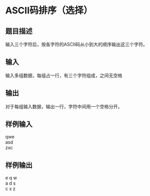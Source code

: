  # ASCII码排序（选择）  
  
 ## 题目描述  
 输入三个字符后，按各字符的ASCII码从小到大的顺序输出这三个字符。  
   
 ## 输入  
 输入多组数据，每组占一行，有三个字符组成，之间无空格  
   
 ## 输出  
 对于每组输入数据，输出一行，字符中间用一个空格分开。  
   
 ## 样例输入  
 qwe  
 asd  
 zxc  
 ## 样例输出  
 e q w  
 a d s  
 c x z  
   
  
